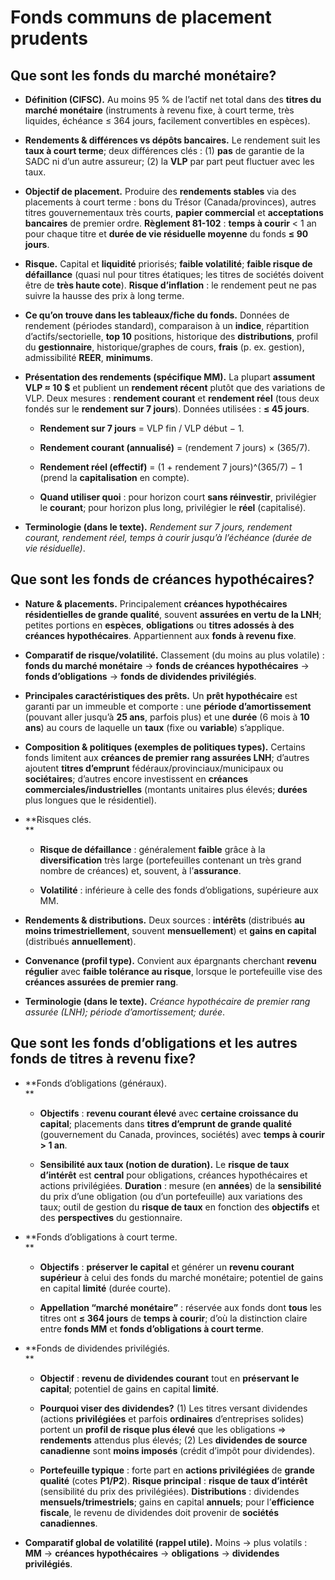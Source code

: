 # Fonds communs de placement prudents

## Que sont les fonds du marché monétaire?

- **Définition (CIFSC).** Au moins 95 % de l’actif net total dans des **titres du marché monétaire** (instruments à revenu fixe, à court terme, très liquides, échéance ≤ 364 jours, facilement convertibles en espèces).  

- **Rendements & différences vs dépôts bancaires.** Le rendement suit les **taux à court terme**; deux différences clés : (1) **pas** de garantie de la SADC ni d’un autre assureur; (2) la **VLP** par part peut fluctuer avec les taux.  

- **Objectif de placement.** Produire des **rendements stables** via des placements à court terme : bons du Trésor (Canada/provinces), autres titres gouvernementaux très courts, **papier commercial** et **acceptations bancaires** de premier ordre. **Règlement 81-102** : **temps à courir** < 1 an pour chaque titre et **durée de vie résiduelle moyenne** du fonds **≤ 90 jours**.  

- **Risque.** Capital et **liquidité** priorisés; **faible volatilité**; **faible risque de défaillance** (quasi nul pour titres étatiques; les titres de sociétés doivent être de **très haute cote**). **Risque d’inflation** : le rendement peut ne pas suivre la hausse des prix à long terme.  

- **Ce qu’on trouve dans les tableaux/fiche du fonds.** Données de rendement (périodes standard), comparaison à un **indice**, répartition d’actifs/sectorielle, **top 10** positions, historique des **distributions**, profil du **gestionnaire**, historique/graphes de cours, **frais** (p. ex. gestion), admissibilité **REER**, **minimums**.  

- **Présentation des rendements (spécifique MM).** La plupart **assument VLP ≈ 10 $** et publient un **rendement récent** plutôt que des variations de VLP. Deux mesures : **rendement courant** et **rendement réel** (tous deux fondés sur le **rendement sur 7 jours**). Données utilisées : **≤ 45 jours**.  
  - **Rendement sur 7 jours** = VLP fin / VLP début − 1.  

  - **Rendement courant (annualisé)** = (rendement 7 jours) × (365/7).  

  - **Rendement réel (effectif)** = (1 + rendement 7 jours)^(365/7) − 1 (prend la **capitalisation** en compte).  

  - **Quand utiliser quoi** : pour horizon court **sans réinvestir**, privilégier le **courant**; pour horizon plus long, privilégier le **réel** (capitalisé).  

- **Terminologie (dans le texte).** _Rendement sur 7 jours, rendement courant, rendement réel, temps à courir jusqu’à l’échéance (durée de vie résiduelle)_.  

## Que sont les fonds de créances hypothécaires?

- **Nature & placements.** Principalement **créances hypothécaires résidentielles de grande qualité**, souvent **assurées en vertu de la LNH**; petites portions en **espèces**, **obligations** ou **titres adossés à des créances hypothécaires**. Appartiennent aux **fonds à revenu fixe**.  

- **Comparatif de risque/volatilité.** Classement (du moins au plus volatile) : **fonds du marché monétaire** → **fonds de créances hypothécaires** → **fonds d’obligations** → **fonds de dividendes privilégiés**.  

- **Principales caractéristiques des prêts.** Un **prêt hypothécaire** est garanti par un immeuble et comporte : une **période d’amortissement** (pouvant aller jusqu’à **25 ans**, parfois plus) et une **durée** (6 mois à **10 ans**) au cours de laquelle un **taux** (fixe ou **variable**) s’applique.  

- **Composition & politiques (exemples de politiques types).** Certains fonds limitent aux **créances de premier rang assurées LNH**; d’autres ajoutent **titres d’emprunt** fédéraux/provinciaux/municipaux ou **sociétaires**; d’autres encore investissent en **créances commerciales/industrielles** (montants unitaires plus élevés; **durées** plus longues que le résidentiel).  

- **Risques clés.  
    **
  - **Risque de défaillance** : généralement **faible** grâce à la **diversification** très large (portefeuilles contenant un très grand nombre de créances) et, souvent, à l’**assurance**.  

  - **Volatilité** : inférieure à celle des fonds d’obligations, supérieure aux MM.  

- **Rendements & distributions.** Deux sources : **intérêts** (distribués **au moins trimestriellement**, souvent **mensuellement**) et **gains en capital** (distribués **annuellement**).  

- **Convenance (profil type).** Convient aux épargnants cherchant **revenu régulier** avec **faible tolérance au risque**, lorsque le portefeuille vise des **créances assurées de premier rang**.  

- **Terminologie (dans le texte).** _Créance hypothécaire de premier rang assurée (LNH); période d’amortissement; durée_.  

## Que sont les fonds d’obligations et les autres fonds de titres à revenu fixe?

- **Fonds d’obligations (généraux).  
    **
  - **Objectifs** : **revenu courant élevé** avec **certaine croissance du capital**; placements dans **titres d’emprunt de grande qualité** (gouvernement du Canada, provinces, sociétés) avec **temps à courir** **\> 1 an**.  

  - **Sensibilité aux taux (notion de duration).** Le **risque de taux d’intérêt** est **central** pour obligations, créances hypothécaires et actions privilégiées. **Duration** : mesure (en **années**) de la **sensibilité** du prix d’une obligation (ou d’un portefeuille) aux variations des taux; outil de gestion du **risque de taux** en fonction des **objectifs** et des **perspectives** du gestionnaire.  

- **Fonds d’obligations à court terme.  
    **
  - **Objectifs** : **préserver le capital** et générer un **revenu courant supérieur** à celui des fonds du marché monétaire; potentiel de gains en capital **limité** (durée courte).  

  - **Appellation “marché monétaire”** : réservée aux fonds dont **tous** les titres ont **≤ 364 jours** de **temps à courir**; d’où la distinction claire entre **fonds MM** et **fonds d’obligations à court terme**.  

- **Fonds de dividendes privilégiés.  
    **
  - **Objectif** : **revenu de dividendes courant** tout en **préservant le capital**; potentiel de gains en capital **limité**.  

  - **Pourquoi viser des dividendes?** (1) Les titres versant dividendes (actions **privilégiées** et parfois **ordinaires** d’entreprises solides) portent un **profil de risque plus élevé** que les obligations ⇒ **rendements** attendus plus élevés; (2) Les **dividendes de source canadienne** sont **moins imposés** (crédit d’impôt pour dividendes).  

  - **Portefeuille typique** : forte part en **actions privilégiées** de **grande qualité** (cotes **P1/P2**). **Risque principal** : **risque de taux d’intérêt** (sensibilité du prix des privilégiées). **Distributions** : dividendes **mensuels/trimestriels**; gains en capital **annuels**; pour l’**efficience fiscale**, le revenu de dividendes doit provenir de **sociétés canadiennes**.  

- **Comparatif global de volatilité (rappel utile).** Moins → plus volatils : **MM** → **créances hypothécaires** → **obligations** → **dividendes privilégiés**.